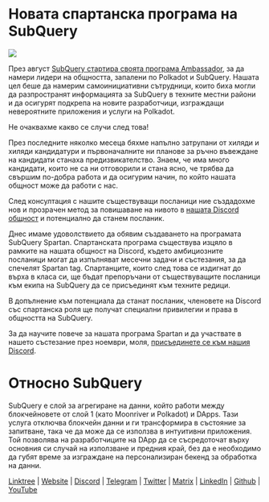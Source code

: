 # Новата спартанска програма на SubQuery

![](https://miro.medium.com/max/1400/1*k5cScGKMiC45i_N-em3x0Q.png)

През август [SubQuery стартира своята програма Ambassador](https://subquery.medium.com/introducing-the-subquery-ambassador-program-aa82613ab804), за да намери лидери на общността, запалени по Polkadot и SubQuery. Нашата цел беше да намерим самоинициативни сътрудници, които биха могли да разпространят информацията за SubQuery в техните местни райони и да осигурят подкрепа на новите разработчици, изграждащи невероятните приложения и услуги на Polkadot.

Не очаквахме какво се случи след това!

През последните няколко месеца бяхме напълно затрупани от хиляди и хиляди кандидатури и първоначалните ни планове за ръчно въвеждане на кандидати станаха предизвикателство. Знаем, че има много кандидати, които не са ни отговорили и стана ясно, че трябва да свършим по-добра работа и да осигурим начин, по който нашата общност може да работи с нас.

След консултация с нашите съществуващи посланици ние създадохме нов и прозрачен метод за повишаване на нивото в [нашата Discord общност](https://discord.com/invite/subquery) и потенциално да станем посланик.

Днес имаме удоволствието да обявим създаването на програмата SubQuery Spartan. Спартанската програма съществува изцяло в рамките на нашата общност на Discord, където амбициозните посланици могат да изпълняват месечни задачи и състезания, за да спечелят Spartan tag. Спартанците, които след това се издигнат до върха в класа си, ще бъдат препоръчани от съществуващите посланици към екипа на SubQuery да се присъединят към техните редици.

В допълнение към потенциала да станат посланик, членовете на Discord със спартанска роля ще получат специални привилегии и права в общността на SubQuery.

За да научите повече за нашата програма Spartan и да участвате в нашето състезание през ноември, моля, [присъединете се към нашия Discord](https://discord.com/invite/subquery).

# Относно SubQuery

SubQuery е слой за агрегиране на данни, който работи между блокчейновете от слой 1 (като Moonriver и Polkadot) и DApps. Тази услуга отключва блокчейн данни и ги трансформира в състояние за запитване, така че да може да се използва в интуитивни приложения. Той позволява на разработчиците на DApp да се съсредоточат върху основния си случай на използване и предния край, без да е необходимо да губят време за изграждане на персонализиран бекенд за обработка на данни.

​​[Linktree](https://linktr.ee/subquerynetwork) | [Website](https://subquery.network/) | [Discord](https://discord.com/invite/78zg8aBSMG) | [Telegram](https://t.me/subquerynetwork) | [Twitter](https://twitter.com/subquerynetwork) | [Matrix](https://matrix.to/#/#subquery:matrix.org) | [LinkedIn](https://www.linkedin.com/company/subquery) | [Github](https://github.com/subquery/subql) | [YouTube](https://www.youtube.com/channel/UCi1a6NUUjegcLHDFLr7CqLw)
